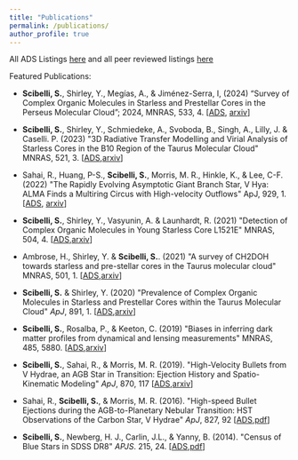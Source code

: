 ```yaml
---
title: "Publications"
permalink: /publications/
author_profile: true
---
```


All ADS Listings [here](https://ui.adsabs.harvard.edu/search/filter_database_fq_database=AND&filter_database_fq_database=database%3A%22astronomy%22&fq=%7B!type%3Daqp%20v%3D%24fq_database%7D&fq_database=(database%3A%22astronomy%22)&p_=0&q=%20%20author%3A%22Samantha%20Scibelli%22&sort=date%20desc%2C%20bibcode%20desc) and all peer reviewed listings [here](https://ui.adsabs.harvard.edu/search/filter_database_fq_database=AND&filter_database_fq_database=database%3A%22astronomy%22&filter_property_fq_property=AND&filter_property_fq_property=property%3A%22refereed%22&fq=%7B!type%3Daqp%20v%3D%24fq_database%7D&fq=%7B!type%3Daqp%20v%3D%24fq_property%7D&fq_database=(database%3A%22astronomy%22)&fq_property=(property%3A%22refereed%22)&p_=0&q=%20%20author%3A%22Samantha%20Scibelli%22&sort=date%20desc%2C%20bibcode%20desc)

Featured Publications: 

* **Scibelli, S.**, Shirley, Y., Megías, A., & Jiménez-Serra, I, (2024) “Survey of Complex Organic Molecules in Starless and Prestellar Cores in the Perseus Molecular Cloud”;  2024, MNRAS, 533, 4. 
[[ADS](https://ui.adsabs.harvard.edu/abs/2024MNRAS.533.4104S/abstract), [arxiv](https://arxiv.org/abs/2408.11613)]

* **Scibelli, S.**, Shirley, Y., Schmiedeke, A., Svoboda, B., Singh, A., Lilly, J. & Caselli. P. (2023)  &quot;3D Radiative Transfer Modelling and Virial Analysis of Starless Cores in the B10 Region of the Taurus Molecular Cloud&quot; MNRAS, 521, 3. [[ADS](https://ui.adsabs.harvard.edu/abs/2023arXiv230309574S/abstract),[arxiv](https://arxiv.org/abs/2303.09574)]

* Sahai, R., Huang, P-S., **Scibelli, S.**, Morris, M. R., Hinkle, K., & Lee, C-F. (2022) &quot;The Rapidly Evolving Asymptotic Giant Branch Star, V Hya: ALMA Finds a Multiring Circus with High-velocity Outflows&quot; ApJ, 929, 1. [[ADS](https://ui.adsabs.harvard.edu/abs/2022ApJ...929...59S/abstract), [arxiv](https://arxiv.org/abs/2202.09335)]


* **Scibelli, S.**, Shirley, Y., Vasyunin, A. & Launhardt, R. (2021) &quot;Detection of Complex Organic Molecules in Young Starless Core L1521E&quot; MNRAS, 504, 4. [[ADS](https://ui.adsabs.harvard.edu/abs/2021arXiv210407683S/abstract),[arxiv](https://arxiv.org/abs/2104.07683)]

* Ambrose, H., Shirley, Y. & **Scibelli, S.**. (2021) &quot;A survey of CH2DOH towards starless and pre-stellar cores in the Taurus molecular cloud&quot; MNRAS, 501, 1. [[ADS](https://ui.adsabs.harvard.edu/abs/2021MNRAS.501..347A/abstract),[arxiv](https://arxiv.org/abs/2011.08957)]

* **Scibelli, S.** & Shirley, Y. (2020) &quot;Prevalence of Complex Organic Molecules in Starless and Prestellar Cores within the Taurus Molecular Cloud&quot; <i>ApJ</i>, 891, 1. [[ADS](https://ui.adsabs.harvard.edu/abs/2020arXiv200202469S/abstract),[arxiv](https://arxiv.org/abs/2002.02469)]

* **Scibelli, S.**, Rosalba, P., & Keeton, C. (2019) &quot;Biases in inferring dark matter profiles from dynamical and lensing measurements&quot; MNRAS, 485, 5880. [[ADS](https://ui.adsabs.harvard.edu/#abs/2018arXiv181106556S/abstract),[arxiv](https://arxiv.org/abs/1811.06556)]

* **Scibelli, S.**, Sahai, R., & Morris, M. R. (2019). &quot;High-Velocity Bullets from V Hydrae, an AGB Star in Transition: Ejection History and Spatio-Kinematic Modeling&quot; <i>ApJ</i>, 870, 117 [[ADS](https://ui.adsabs.harvard.edu/#abs/2018arXiv181109277S/abstract),[arxiv](https://arxiv.org/abs/1811.09277)]

* Sahai, R., **Scibelli, S.**, & Morris, M. R. (2016). &quot;High-speed Bullet Ejections during the AGB-to-Planetary Nebular Transition: HST Observations of the Carbon Star, V Hydrae&quot; <i>ApJ</i>, 827, 92 [[ADS](https://ui.adsabs.harvard.edu/#abs/2016ApJ...827...92S/abstract),[pdf](http://samscibelli.github.io/files/Vhya_apj_827_2_92.pdf)]

* **Scibelli, S.**, Newberg, H. J., Carlin, J.L., & Yanny, B. (2014). &quot;Census of Blue Stars in SDSS DR8&quot; <i>APJS</i>. 215, 24. [[ADS](https://ui.adsabs.harvard.edu/#abs/2014ApJS..215...24S/abstract),[pdf](http://samscibelli.github.io/files/Census_apjs_215_2_24.pdf)]

